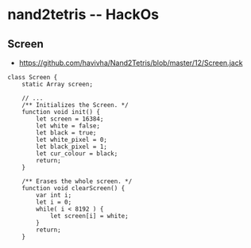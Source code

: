 # nand2tetris -- HackOs

## Screen

* https://github.com/havivha/Nand2Tetris/blob/master/12/Screen.jack

```jack
class Screen {
    static Array screen;

    // ...
    /** Initializes the Screen. */
    function void init() {
        let screen = 16384;
        let white = false;
        let black = true;
        let white_pixel = 0;
        let black_pixel = 1;
        let cur_colour = black;
        return;
    }

    /** Erases the whole screen. */
    function void clearScreen() {
        var int i;
        let i = 0;
        while( i < 8192 ) {
            let screen[i] = white;
        }
        return;
    }
```
